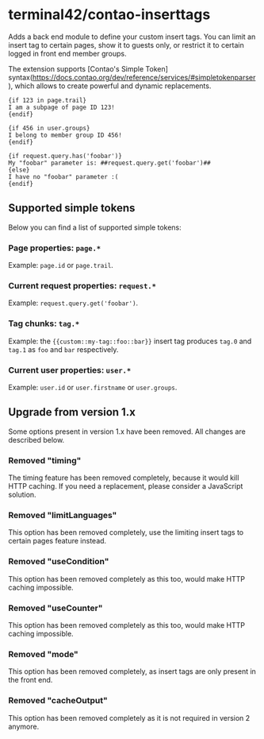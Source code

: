 # terminal42/contao-inserttags

Adds a back end module to define your custom insert tags. You can limit an insert tag to certain pages,
show it to guests only, or restrict it to certain logged in front end member groups.

The extension supports [Contao's Simple Token] syntax(https://docs.contao.org/dev/reference/services/#simpletokenparser),
which allows to create powerful and dynamic replacements.

```
{if 123 in page.trail}
I am a subpage of page ID 123!
{endif}

{if 456 in user.groups}
I belong to member group ID 456!
{endif}

{if request.query.has('foobar')}
My "foobar" parameter is: ##request.query.get('foobar')##
{else}
I have no "foobar" parameter :(
{endif}
```


## Supported simple tokens

Below you can find a list of supported simple tokens:

### Page properties: `page.*`

Example: `page.id` or `page.trail`.

### Current request properties: `request.*` 

Example: `request.query.get('foobar')`.

### Tag chunks: `tag.*`

Example: the `{{custom::my-tag::foo::bar}}` insert tag produces `tag.0` and `tag.1` as `foo` and `bar` respectively.

### Current user properties: `user.*`

Example: `user.id` or `user.firstname` or `user.groups`.


## Upgrade from version 1.x

Some options present in version 1.x have been removed. All changes are described below.  

### Removed "timing"

The timing feature has been removed completely, because it would kill HTTP caching. If you need a replacement,
please consider a JavaScript solution.

### Removed "limitLanguages"

This option has been removed completely, use the limiting insert tags to certain pages feature instead.

### Removed "useCondition"

This option has been removed completely as this too, would make HTTP caching impossible.

### Removed "useCounter"

This option has been removed completely as this too, would make HTTP caching impossible.

### Removed "mode"

This option has been removed completely, as insert tags are only present in the front end.

### Removed "cacheOutput"

This option has been removed completely as it is not required in version 2 anymore.
